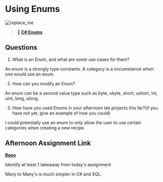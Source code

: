 # Using Enums

![replace_me](https://codeworks.blob.core.windows.net/public/assets/img/illustrations/placeholder.svg)

> **📖 [C# Enums](https://codeworksacademy.com/fs-student-guide/resources/wk10/03-Enums)**

## Questions

1. What is an Enum, and what are some use cases for them?

An enum is a strongly type constants. A category is a circumstance when one would use an enum.

2. How can you modify an Enum?

An enum can be a second value type such as byte, sbyte, short, ushort, int, uint, long, ulong.

3. How have you used Enums in your afternoon lab projects this far?(if you have not yet, give an example of how you could)

I could potentially use an enum to only allow the user to use certain categories when creating a new recipe.

## Afternoon Assignment Link

**[Repo](https://github.com/jon-cron/recipesharp.git)**

Identify at least 1 takeaway from today's assignment

Many to Many's is much simpler in C# and SQL.

